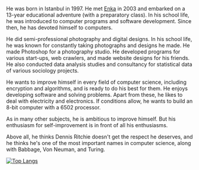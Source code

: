 He was born in Istanbul in 1997. He met [Enka](https://www.enka.k12.tr/) in 2003 and embarked on a 13-year educational 
adventure (with a preparatory class). In his school life, he was introduced to computer programs 
and software development. Since then, he has devoted himself to computers. 


He did semi-professional photography and digital designs. In his school life, he was known for 
constantly taking photographs and designs he made. He made Photoshop for a photography studio.
He developed programs for various start-ups, web crawlers, and made website designs for his 
friends. He also conducted data analysis studies and consultancy for statistical data of various 
sociology projects.

He wants to improve himself in every field of computer science, including encryption and 
algorithms, and is ready to do his best for them. 
He enjoys developing software and solving problems. Apart from these, he likes to deal with
electricity and electronics. If conditions allow, he wants to build an 8-bit computer with a 6502 
processor.


As in many other subjects, he is ambitious to improve himself. But his enthusiasm for self-improvement is in front of all his enthusiasms.

Above all, he thinks Dennis Ritchie doesn't get the respect he deserves, and he thinks he's one of the 
most important names in computer science, along with Babbage, Von Neuman, and Turing.

[![Top Langs](https://github-readme-stats.vercel.app/api/top-langs/?username=umitkara&hide=jupyter%20notebook,html,css&layout=compact&langs_count=6)](https://github.com/umitkara/)
